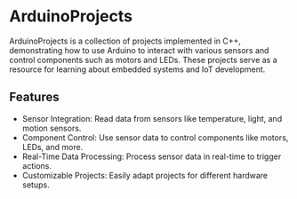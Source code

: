 # ArduinoProjects
ArduinoProjects is a collection of projects implemented in C++, demonstrating how to use Arduino to interact with various sensors and control components such as motors and LEDs. These projects serve as a resource for learning about embedded systems and IoT development.

## Features
- Sensor Integration: Read data from sensors like temperature, light, and motion sensors.
- Component Control: Use sensor data to control components like motors, LEDs, and more.
- Real-Time Data Processing: Process sensor data in real-time to trigger actions.
- Customizable Projects: Easily adapt projects for different hardware setups.
